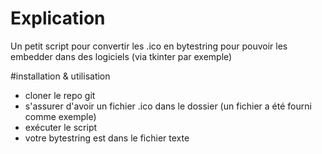 # Explication
Un petit script pour convertir les .ico en bytestring pour pouvoir les embedder dans des logiciels (via tkinter par exemple)

#installation & utilisation
- cloner le repo git
- s'assurer d'avoir un fichier .ico dans le dossier (un fichier a été fourni comme exemple)
- exécuter le script
- votre bytestring est dans le fichier texte
